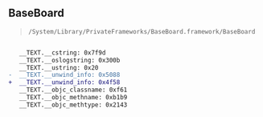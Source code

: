 ## BaseBoard

> `/System/Library/PrivateFrameworks/BaseBoard.framework/BaseBoard`

```diff

   __TEXT.__cstring: 0x7f9d
   __TEXT.__oslogstring: 0x300b
   __TEXT.__ustring: 0x20
-  __TEXT.__unwind_info: 0x5088
+  __TEXT.__unwind_info: 0x4f58
   __TEXT.__objc_classname: 0xf61
   __TEXT.__objc_methname: 0xb1b9
   __TEXT.__objc_methtype: 0x2143

```
